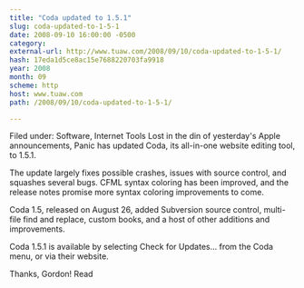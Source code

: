 ```yaml
---
title: "Coda updated to 1.5.1"
slug: coda-updated-to-1-5-1
date: 2008-09-10 16:00:00 -0500
category: 
external-url: http://www.tuaw.com/2008/09/10/coda-updated-to-1-5-1/
hash: 17eda1d5ce8ac15e7688220703fa9918
year: 2008
month: 09
scheme: http
host: www.tuaw.com
path: /2008/09/10/coda-updated-to-1-5-1/

---
```


Filed under: Software, Internet Tools
Lost in the din of yesterday's Apple announcements, Panic has updated Coda, its all-in-one website editing tool, to 1.5.1. 

The update largely fixes possible crashes, issues with source control, and squashes several bugs. CFML syntax coloring has been improved, and the release notes promise more syntax coloring improvements to come. 

Coda 1.5, released on August 26, added Subversion source control, multi-file find and replace, custom books, and a host of other additions and improvements. 

Coda 1.5.1 is available by selecting Check for Updates... from the Coda menu, or via their website.

Thanks, Gordon!
Read
